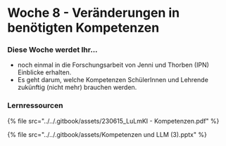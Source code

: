 # Woche 8 - Veränderungen in benötigten Kompetenzen

### Diese Woche werdet Ihr...

* noch einmal in die Forschungsarbeit von Jenni und Thorben (IPN) Einblicke erhalten.
* Es geht darum, welche Kompetenzen SchülerInnen und Lehrende zukünftig (nicht mehr) brauchen werden.

### Lernressourcen

{% file src="../../.gitbook/assets/230615_LuLmKI - Kompetenzen.pdf" %}

{% file src="../../.gitbook/assets/Kompetenzen und LLM (3).pptx" %}
